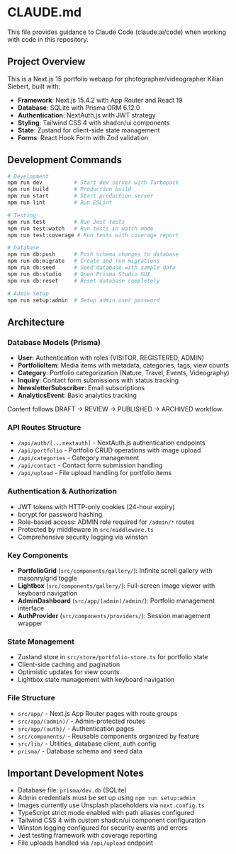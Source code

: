 # CLAUDE.md

This file provides guidance to Claude Code (claude.ai/code) when working with code in this repository.

## Project Overview

This is a Next.js 15 portfolio webapp for photographer/videographer Kilian Siebert, built with:
- **Framework**: Next.js 15.4.2 with App Router and React 19
- **Database**: SQLite with Prisma ORM 6.12.0
- **Authentication**: NextAuth.js with JWT strategy
- **Styling**: Tailwind CSS 4 with shadcn/ui components
- **State**: Zustand for client-side state management
- **Forms**: React Hook Form with Zod validation

## Development Commands

```bash
# Development
npm run dev          # Start dev server with Turbopack
npm run build        # Production build
npm run start        # Start production server
npm run lint         # Run ESLint

# Testing
npm run test         # Run Jest tests
npm run test:watch   # Run tests in watch mode
npm run test:coverage # Run tests with coverage report

# Database
npm run db:push      # Push schema changes to database
npm run db:migrate   # Create and run migrations
npm run db:seed      # Seed database with sample data
npm run db:studio    # Open Prisma Studio GUI
npm run db:reset     # Reset database completely

# Admin Setup
npm run setup:admin  # Setup admin user password
```

## Architecture

### Database Models (Prisma)
- **User**: Authentication with roles (VISITOR, REGISTERED, ADMIN)
- **PortfolioItem**: Media items with metadata, categories, tags, view counts
- **Category**: Portfolio categorization (Nature, Travel, Events, Videography)
- **Inquiry**: Contact form submissions with status tracking
- **NewsletterSubscriber**: Email subscriptions
- **AnalyticsEvent**: Basic analytics tracking

Content follows DRAFT → REVIEW → PUBLISHED → ARCHIVED workflow.

### API Routes Structure
- `/api/auth/[...nextauth]` - NextAuth.js authentication endpoints
- `/api/portfolio` - Portfolio CRUD operations with image upload
- `/api/categories` - Category management
- `/api/contact` - Contact form submission handling
- `/api/upload` - File upload handling for portfolio items

### Authentication & Authorization
- JWT tokens with HTTP-only cookies (24-hour expiry)
- bcrypt for password hashing
- Role-based access: ADMIN role required for `/admin/*` routes
- Protected by middleware in `src/middleware.ts`
- Comprehensive security logging via winston

### Key Components
- **PortfolioGrid** (`src/components/gallery/`): Infinite scroll gallery with masonry/grid toggle
- **Lightbox** (`src/components/gallery/`): Full-screen image viewer with keyboard navigation
- **AdminDashboard** (`src/app/(admin)/admin/`): Portfolio management interface
- **AuthProvider** (`src/components/providers/`): Session management wrapper

### State Management
- Zustand store in `src/store/portfolio-store.ts` for portfolio state
- Client-side caching and pagination
- Optimistic updates for view counts
- Lightbox state management with keyboard navigation

### File Structure
- `src/app/` - Next.js App Router pages with route groups
- `src/app/(admin)/` - Admin-protected routes
- `src/app/(auth)/` - Authentication pages
- `src/components/` - Reusable components organized by feature
- `src/lib/` - Utilities, database client, auth config
- `prisma/` - Database schema and seed data

## Important Development Notes

- Database file: `prisma/dev.db` (SQLite)
- Admin credentials must be set up using `npm run setup:admin`
- Images currently use Unsplash placeholders via `next.config.ts`
- TypeScript strict mode enabled with path aliases configured
- Tailwind CSS 4 with custom shadcn/ui component configuration
- Winston logging configured for security events and errors
- Jest testing framework with coverage reporting
- File uploads handled via `/api/upload` endpoint